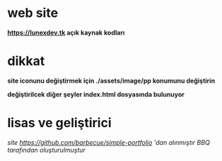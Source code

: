 # web site

**https://lunexdev.tk açık kaynak kodları**

# dikkat

**site iconunu değiştirmek için ./assets/image/pp konumunu değiştirin**

**değiştirilcek diğer şeyler index.html dosyasında bulunuyor**

# lisas ve geliştirici

*site https://github.com/barbecue/simple-portfolio 'dan alınmıştır BBQ tarafından oluşturulmuştur*

